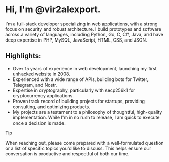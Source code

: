 # Hi, I'm @vir2alexport.

I'm a full-stack developer specializing in web applications, with a strong focus on security and robust architecture. I build prototypes and software across a variety of languages, including Python, Go, C, C#, Java, and have deep expertise in PHP, MySQL, JavaScript, HTML, CSS, and JSON.

## Highlights:
- Over 15 years of experience in web development, launching my first unhacked website in 2008.
- Experienced with a wide range of APIs, building bots for Twitter, Telegram, and Nostr.
- Expertise in cryptography, particularly with secp256k1 for cryptocurrency applications.
- Proven track record of building projects for startups, providing consulting, and optimizing products.
- My projects are a testament to a philosophy of thoughtful, high-quality implementation. While I'm in no rush to release, I am quick to execute once a decision is made.

> [!TIP]
> When reaching out, please come prepared with a well-formulated question or a list of specific topics you'd like to discuss. This helps ensure our conversation is productive and respectful of both our time.

